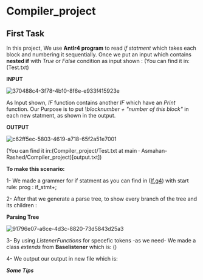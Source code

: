 # Compiler_project

## First Task
In this project, We use **Antlr4 program** to read *if statment* which takes each block and numbering it sequentially.
Once we put an input which contains **nested if** with *True* or *False* condition as input shown :
(You can find it in: (Test.txt)

**INPUT**


![370488c4-3f78-4b10-8f6e-e933f415923e](https://user-images.githubusercontent.com/76706477/226956801-e44c0a25-2c05-4cee-8a12-c28659332ce6.jpg)


As Input shown, *IF* function contains another *IF* which have an *Print* function. Our Purpose is to put *\\blocknumber + "number of this block"* in each new statment, as shown in the output.


**OUTPUT**


![c62ff5ec-5803-4619-a718-65f2a51e7001](https://user-images.githubusercontent.com/76706477/226959632-f7234121-3e54-4754-b9fd-ac177ef74876.jpg)


(You can find it in:(Compiler_project/Test.txt at main · Asmahan-Rashed/Compiler_project)[output.txt])

**To make this scenario:**

1- We made a grammer for if statment as you can find in ([If.g4](https://github.com/Asmahan-Rashed/Compiler_project/blob/main/If.g4))
with start rule:
prog : if_stmt+;

2- After that we generate a parse tree, to show every branch of the tree and its children :

**Parsing Tree**

![91796e07-a6ce-4d3c-8820-73d5843d25a3](https://user-images.githubusercontent.com/76706477/226966350-608008d2-bd29-4b44-a86b-ba1f6935ed5e.jpg)

3- By using *ListenerFunctions* for specefic tokens -as we need- We made a class *extends* from **Baselistener** which is:
()

4- We output our output in new file which is:



***Some Tips***

